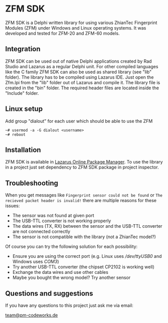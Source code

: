 ZFM SDK
=======

ZFM SDK is a Delphi written library for using various ZhianTec Fingerprint Modules (ZFM) under Windows and Linux operating systems. It was developed and tested for ZFM-20 and ZFM-60 models.

Integration
-----------

ZFM SDK can be used out of native Delphi applications created by Rad Studio and Lazarus as a regular Delphi unit. For other compiled languages like the C family ZFM SDK can also be used as shared library (see "lib" folder). The library has to be compiled using Lazarus IDE. Just open the Zfm.lpi from the "lib" folder out of Lazarus and compile it. The library file is created in the "bin" folder. The required header files are located inside the "Include" folder.

Linux setup
-----------

Add group "dialout" for each user which should be able to use the ZFM

    ~# usermod -a -G dialout <username>
    ~# reboot

Installation
------------

ZFM SDK is available in [Lazarus Online Package Manager](http://wiki.freepascal.org/Online_Package_Manager). To use the library in a project just set dependency to ZFM SDK package in project inspector.

Troubleshooting
---------------

When you get messages like `Fingerprint sensor could not be found` or `The recieved packet header is invalid!` there are multiple reasons for these issues:

- The sensor was not found at given port
- The USB-TTL converter is not working properly
- The data wires (TX, RX) between the sensor and the USB-TTL converter are not connected correctly
- The sensor is not compatible with the library (not a ZhianTec model?)

Of course you can try the following solution for each possibility:

- Ensure you are using the correct port (e.g. Linux uses */dev/ttyUSB0* and Windows uses *COM3*)
- Try another USB-TTL converter (the chipset CP2102 is working well)
- Exchange the data wires and use other cables
- Maybe you bought the wrong model? Try another sensor

Questions and suggestions
-------------------------

If you have any questions to this project just ask me via email:

<team@pm-codeworks.de>
